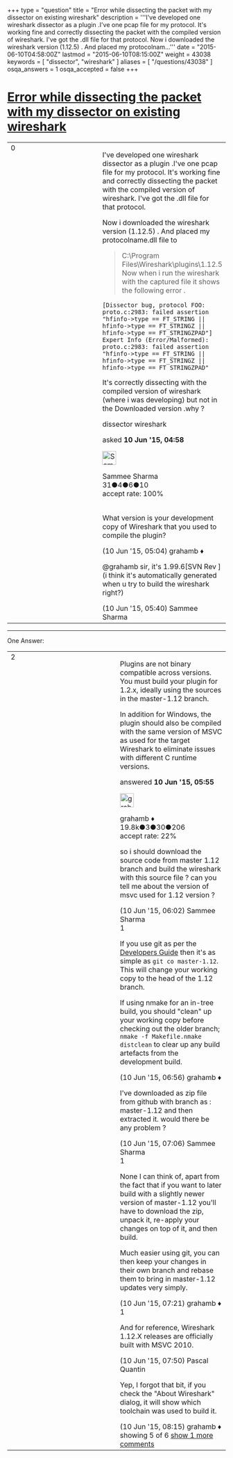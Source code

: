 +++
type = "question"
title = "Error while dissecting the packet with my dissector on existing wireshark"
description = '''I&#x27;ve developed one wireshark dissector as a plugin .I&#x27;ve one pcap file for my protocol. It&#x27;s working fine and correctly dissecting the packet with the compiled version of wireshark. I&#x27;ve got the .dll file for that protocol.  Now i downloaded the wireshark version (1.12.5) . And placed my protocolnam...'''
date = "2015-06-10T04:58:00Z"
lastmod = "2015-06-10T08:15:00Z"
weight = 43038
keywords = [ "dissector", "wireshark" ]
aliases = [ "/questions/43038" ]
osqa_answers = 1
osqa_accepted = false
+++

<div class="headNormal">

# [Error while dissecting the packet with my dissector on existing wireshark](/questions/43038/error-while-dissecting-the-packet-with-my-dissector-on-existing-wireshark)

</div>

<div id="main-body">

<div id="askform">

<table id="question-table" style="width:100%;"><colgroup><col style="width: 50%" /><col style="width: 50%" /></colgroup><tbody><tr class="odd"><td style="width: 30px; vertical-align: top"><div class="vote-buttons"><span id="post-43038-upvote" class="ajax-command post-vote up" rel="nofollow" title="I like this post (click again to cancel)"> </span><div id="post-43038-score" class="post-score" title="current number of votes">0</div><span id="post-43038-downvote" class="ajax-command post-vote down" rel="nofollow" title="I dont like this post (click again to cancel)"> </span> <span id="favorite-mark" class="ajax-command favorite-mark" rel="nofollow" title="mark/unmark this question as favorite (click again to cancel)"> </span><div id="favorite-count" class="favorite-count"></div></div></td><td><div id="item-right"><div class="question-body"><p>I've developed one wireshark dissector as a plugin .I've one pcap file for my protocol. It's working fine and correctly dissecting the packet with the compiled version of wireshark. I've got the .dll file for that protocol.</p><p>Now i downloaded the wireshark version (1.12.5) . And placed my protocolname.dll file to<br />
</p><blockquote><p>C:\Program Files\Wireshark\plugins\1.12.5<br />
Now when i run the wireshark with the captured file it shows the following error .</p></blockquote><pre><code>[Dissector bug, protocol FOO: proto.c:2983: failed assertion &quot;hfinfo-&gt;type == FT_STRING || hfinfo-&gt;type == FT_STRINGZ || hfinfo-&gt;type == FT_STRINGZPAD&quot;]
Expert Info (Error/Malformed): proto.c:2983: failed assertion &quot;hfinfo-&gt;type == FT_STRING || hfinfo-&gt;type == FT_STRINGZ || hfinfo-&gt;type == FT_STRINGZPAD&quot;</code></pre><p>It's correctly dissecting with the compiled version of wireshark (where i was developing) but not in the Downloaded version .why ?</p></div><div id="question-tags" class="tags-container tags"><span class="post-tag tag-link-dissector" rel="tag" title="see questions tagged &#39;dissector&#39;">dissector</span> <span class="post-tag tag-link-wireshark" rel="tag" title="see questions tagged &#39;wireshark&#39;">wireshark</span></div><div id="question-controls" class="post-controls"></div><div class="post-update-info-container"><div class="post-update-info post-update-info-user"><p>asked <strong>10 Jun '15, 04:58</strong></p><img src="https://secure.gravatar.com/avatar/ea74f093a0efe137c7c114da864fa5cd?s=32&amp;d=identicon&amp;r=g" class="gravatar" width="32" height="32" alt="Sammee%20Sharma&#39;s gravatar image" /><p><span>Sammee Sharma</span><br />
<span class="score" title="31 reputation points">31</span><span title="4 badges"><span class="badge1">●</span><span class="badgecount">4</span></span><span title="6 badges"><span class="silver">●</span><span class="badgecount">6</span></span><span title="10 badges"><span class="bronze">●</span><span class="badgecount">10</span></span><br />
<span class="accept_rate" title="Rate of the user&#39;s accepted answers">accept rate:</span> <span title="Sammee Sharma has one accepted answer">100%</span> </br></br></p></div></div><div id="comments-container-43038" class="comments-container"><span id="43039"></span><div id="comment-43039" class="comment"><div id="post-43039-score" class="comment-score"></div><div class="comment-text"><p>What version is your development copy of Wireshark that you used to compile the plugin?</p></div><div id="comment-43039-info" class="comment-info"><span class="comment-age">(10 Jun '15, 05:04)</span> <span class="comment-user userinfo">grahamb ♦</span></div></div><span id="43041"></span><div id="comment-43041" class="comment"><div id="post-43041-score" class="comment-score"></div><div class="comment-text"><p><span>@grahamb</span> sir, it's 1.99.6[SVN Rev ] (i think it's automatically generated when u try to build the wireshark right?)</p></div><div id="comment-43041-info" class="comment-info"><span class="comment-age">(10 Jun '15, 05:40)</span> <span class="comment-user userinfo">Sammee Sharma</span></div></div></div><div id="comment-tools-43038" class="comment-tools"></div><div class="clear"></div><div id="comment-43038-form-container" class="comment-form-container"></div><div class="clear"></div></div></td></tr></tbody></table>

------------------------------------------------------------------------

<div class="tabBar">

<span id="sort-top"></span>

<div class="headQuestions">

One Answer:

</div>

</div>

<span id="43042"></span>

<div id="answer-container-43042" class="answer">

<table style="width:100%;"><colgroup><col style="width: 50%" /><col style="width: 50%" /></colgroup><tbody><tr class="odd"><td style="width: 30px; vertical-align: top"><div class="vote-buttons"><span id="post-43042-upvote" class="ajax-command post-vote up" rel="nofollow" title="I like this post (click again to cancel)"> </span><div id="post-43042-score" class="post-score" title="current number of votes">2</div><span id="post-43042-downvote" class="ajax-command post-vote down" rel="nofollow" title="I dont like this post (click again to cancel)"> </span></div></td><td><div class="item-right"><div class="answer-body"><p>Plugins are not binary compatible across versions. You must build your plugin for 1.2.x, ideally using the sources in the master-1.12 branch.</p><p>In addition for Windows, the plugin should also be compiled with the same version of MSVC as used for the target Wireshark to eliminate issues with different C runtime versions.</p></div><div class="answer-controls post-controls"></div><div class="post-update-info-container"><div class="post-update-info post-update-info-user"><p>answered <strong>10 Jun '15, 05:55</strong></p><img src="https://secure.gravatar.com/avatar/d2a7e24ca66604c749c7c88c1da8ff78?s=32&amp;d=identicon&amp;r=g" class="gravatar" width="32" height="32" alt="grahamb&#39;s gravatar image" /><p><span>grahamb ♦</span><br />
<span class="score" title="19834 reputation points"><span>19.8k</span></span><span title="3 badges"><span class="badge1">●</span><span class="badgecount">3</span></span><span title="30 badges"><span class="silver">●</span><span class="badgecount">30</span></span><span title="206 badges"><span class="bronze">●</span><span class="badgecount">206</span></span><br />
<span class="accept_rate" title="Rate of the user&#39;s accepted answers">accept rate:</span> <span title="grahamb has 274 accepted answers">22%</span></p></div></div><div id="comments-container-43042" class="comments-container"><span id="43043"></span><div id="comment-43043" class="comment"><div id="post-43043-score" class="comment-score"></div><div class="comment-text"><p>so i should download the source code from master 1.12 branch and build the wireshark with this source file ? can you tell me about the version of msvc used for 1.12 version ?</p></div><div id="comment-43043-info" class="comment-info"><span class="comment-age">(10 Jun '15, 06:02)</span> <span class="comment-user userinfo">Sammee Sharma</span></div></div><span id="43046"></span><div id="comment-43046" class="comment"><div id="post-43046-score" class="comment-score">1</div><div class="comment-text"><p>If you use git as per the <a href="https://www.wireshark.org/docs/wsdg_html_chunked/ChSrcObtain.html">Developers Guide</a> then it's as simple as <code>git co master-1.12</code>. This will change your working copy to the head of the 1.12 branch.</p><p>If using nmake for an in-tree build, you should "clean" up your working copy before checking out the older branch; <code>nmake -f Makefile.nmake distclean</code> to clear up any build artefacts from the development build.</p></div><div id="comment-43046-info" class="comment-info"><span class="comment-age">(10 Jun '15, 06:56)</span> <span class="comment-user userinfo">grahamb ♦</span></div></div><span id="43047"></span><div id="comment-43047" class="comment"><div id="post-43047-score" class="comment-score"></div><div class="comment-text"><p>I've downloaded as zip file from github with branch as : master-1.12 and then extracted it. would there be any problem ?</p></div><div id="comment-43047-info" class="comment-info"><span class="comment-age">(10 Jun '15, 07:06)</span> <span class="comment-user userinfo">Sammee Sharma</span></div></div><span id="43048"></span><div id="comment-43048" class="comment"><div id="post-43048-score" class="comment-score">1</div><div class="comment-text"><p>None I can think of, apart from the fact that if you want to later build with a slightly newer version of master-1.12 you'll have to download the zip, unpack it, re-apply your changes on top of it, and then build.</p><p>Much easier using git, you can then keep your changes in their own branch and rebase them to bring in master-1.12 updates very simply.</p></div><div id="comment-43048-info" class="comment-info"><span class="comment-age">(10 Jun '15, 07:21)</span> <span class="comment-user userinfo">grahamb ♦</span></div></div><span id="43049"></span><div id="comment-43049" class="comment"><div id="post-43049-score" class="comment-score">1</div><div class="comment-text"><p>And for reference, Wireshark 1.12.X releases are officially built with MSVC 2010.</p></div><div id="comment-43049-info" class="comment-info"><span class="comment-age">(10 Jun '15, 07:50)</span> <span class="comment-user userinfo">Pascal Quantin</span></div></div><span id="43052"></span><div id="comment-43052" class="comment not_top_scorer"><div id="post-43052-score" class="comment-score"></div><div class="comment-text"><p>Yep, I forgot that bit, if you check the "About Wireshark" dialog, it will show which toolchain was used to build it.</p></div><div id="comment-43052-info" class="comment-info"><span class="comment-age">(10 Jun '15, 08:15)</span> <span class="comment-user userinfo">grahamb ♦</span></div></div></div><div id="comment-tools-43042" class="comment-tools"><span class="comments-showing"> showing 5 of 6 </span> <a href="#" class="show-all-comments-link">show 1 more comments</a></div><div class="clear"></div><div id="comment-43042-form-container" class="comment-form-container"></div><div class="clear"></div></div></td></tr></tbody></table>

</div>

<div class="paginator-container-left">

</div>

</div>

</div>

